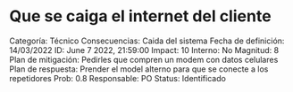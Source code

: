 # Que se caiga el internet del cliente

Categoría: Técnico
Consecuencias: Caida del sistema
Fecha de definición: 14/03/2022
ID: June 7 2022, 21:59:00
Impact: 10
Interno: No
Magnitud: 8
Plan de mitigación: Pedirles que compren un modem con datos celulares
Plan de respuesta: Prender el model alterno para que se conecte a los repetidores
Prob: 0.8
Responsable: PO
Status: Identificado